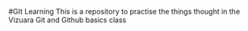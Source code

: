 #GIt Learning
This is a repository to practise the things thought in the Vizuara Git and Github basics class

